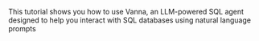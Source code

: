 This tutorial shows you how to use Vanna, an LLM-powered SQL agent designed to help you interact with SQL databases using natural language prompts
